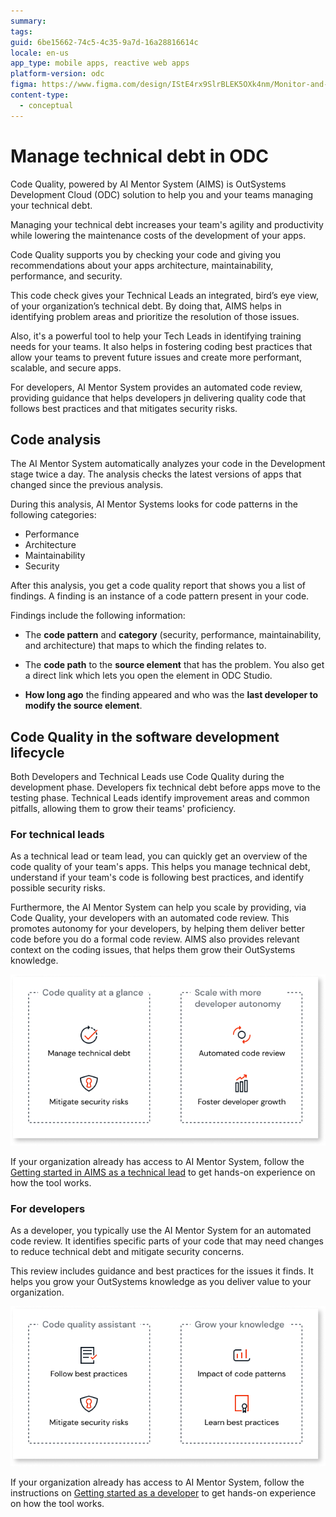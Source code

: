 ```yaml
---
summary:
tags:
guid: 6be15662-74c5-4c35-9a7d-16a28816614c
locale: en-us
app_type: mobile apps, reactive web apps
platform-version: odc
figma: https://www.figma.com/design/IStE4rx9SlrBLEK5OXk4nm/Monitor-and-troubleshoot-apps?node-id=3522-10
content-type:
  - conceptual
---
```


# Manage technical debt in ODC

Code Quality, powered by AI Mentor System (AIMS) is OutSystems Development Cloud (ODC) solution to help you and your teams managing your technical debt.

Managing your technical debt increases your team's agility and productivity while lowering the maintenance costs of the development of your apps.

Code Quality supports you by checking your code and giving you recommendations about your apps architecture, maintainability, performance, and security.

This code check gives your Technical Leads an integrated, bird’s eye view, of your organization’s technical debt. By doing that, AIMS helps in identifying problem areas and prioritize the resolution of those issues.

Also, it's a powerful tool to help your Tech Leads in identifying training needs for your teams. It also helps in fostering coding best practices that allow your teams to prevent future issues and create more performant, scalable, and secure apps.

For developers, AI Mentor System provides an automated code review, providing guidance that helps developers jn delivering quality code that follows best practices and that mitigates security risks.

## Code analysis

The AI Mentor System automatically analyzes your code in the Development stage twice a day. The analysis checks the latest versions of apps that changed since the previous analysis.

During this analysis, AI Mentor Systems looks for code patterns in the following categories:

* Performance
* Architecture
* Maintainability
* Security

After this analysis, you get a code quality report that shows you a list of findings. A finding is an instance of a code pattern present in your code.

Findings include the following information:

* The **code pattern** and **category** (security, performance, maintainability, and architecture) that maps to which the finding relates to.

* The **code path** to the **source element** that has the problem. You also get a direct link which lets you open the element in ODC Studio.

* **How long ago** the finding appeared and who was the **last developer to modify the source element**.

## Code Quality in the software development lifecycle

Both Developers and Technical Leads use Code Quality during the development phase. Developers fix technical debt before apps move to the testing phase. Technical Leads identify improvement areas and common pitfalls, allowing them to grow their teams' proficiency.

### For technical leads

As a technical lead or team lead, you can quickly get an overview of the code quality of your team's apps. This helps you manage technical debt, understand if your team's code is following best practices, and identify possible security risks.

Furthermore, the AI Mentor System can help you scale by providing, via Code Quality, your developers with an automated code review. This promotes autonomy for your developers, by helping them deliver better code before you do a formal code review. AIMS also provides relevant context on the coding issues, that helps them grow their OutSystems knowledge.

![Dashboard showing code quality metrics for technical leads, including managing technical debt and mitigating security risks.](images/overview-tl.png "Overview for Technical Leads")

If your organization already has access to AI Mentor System, follow the [Getting started in AIMS as a technical lead](getting-started-aims-tl.md) to get hands-on experience on how the tool works.

### For developers

As a developer, you typically use the AI Mentor System for an automated code review. It identifies specific parts of your code that may need changes to reduce technical debt and mitigate security concerns. 

This review includes guidance and best practices for the issues it finds. It helps you grow your OutSystems knowledge as you deliver value to your organization.

![Dashboard showing code quality metrics for developers, including automated code review and fostering developer growth.](images/overview-dev.png "Overview for Developers")

If your organization already has access to AI Mentor System, follow the instructions on [Getting started as a developer](getting-started-aims-dev.md) to get hands-on experience on how the tool works.